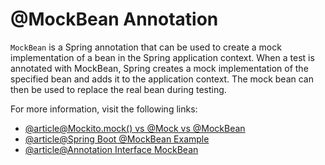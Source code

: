 # @MockBean Annotation

`MockBean` is a Spring annotation that can be used to create a mock implementation of a bean in the Spring application context. When a test is annotated with MockBean, Spring creates a mock implementation of the specified bean and adds it to the application context. The mock bean can then be used to replace the real bean during testing.

For more information, visit the following links:

- [@article@Mockito.mock() vs @Mock vs @MockBean](https://www.baeldung.com/java-spring-mockito-mock-mockbean)
- [@article@Spring Boot @MockBean Example](https://howtodoinjava.com/spring-boot2/testing/spring-mockbean-annotation/)
- [@article@Annotation Interface MockBean](https://docs.spring.io/spring-boot/docs/current/api/org/springframework/boot/test/mock/mockito/MockBean.html)
